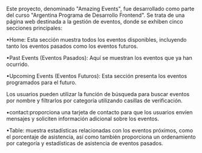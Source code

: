 Este proyecto, denominado "Amazing Events", fue desarrollado como parte del curso "Argentina Programa de Desarrollo Frontend".
Se trata de una página web destinada a la gestión de eventos, donde se exhiben cinco secciones principales:

•Home: Esta sección muestra todos los eventos disponibles, incluyendo tanto los eventos pasados como los eventos futuros.

•Past Events (Eventos Pasados): Aquí se muestran los eventos que ya han ocurrido.

•Upcoming Events (Eventos Futuros): Esta sección presenta los eventos programados para el futuro.

Los usuarios pueden utilizar la función de búsqueda para buscar eventos por nombre y filtrarlos por categoría utilizando casillas de verificación.

•contact:proporciona una tarjeta de contacto para que los usuarios envíen mensajes y soliciten información adicional sobre los eventos.

•Table: muestra estadísticas relacionadas con los eventos próximos, como el porcentaje de asistencia, así como también proporciona un ordenamiento por categoría y 
estadísticas de asistencia de eventos pasados.
